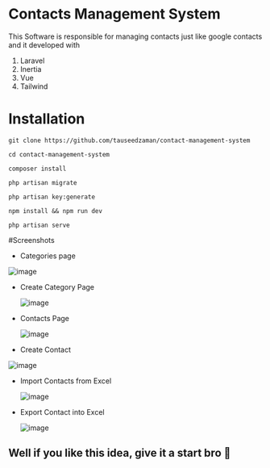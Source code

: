 # Contacts Management System

This Software is responsible for managing contacts just like google contacts and it developed with
1. Laravel
2. Inertia
3. Vue
4. Tailwind

# Installation

`
git clone https://github.com/tauseedzaman/contact-management-system
`

`
cd contact-management-system
`

`
composer install
`

`
php artisan migrate
`

`
php artisan key:generate
`

`
npm install && npm run dev
`

`
php artisan serve
`


#Screenshots
- Categories page
  
![image](https://github.com/tauseedzaman/contact-management-system/assets/64689921/542179ce-f536-4a51-a24c-bd50d5fbc869)

- Create Category Page

  ![image](https://github.com/tauseedzaman/contact-management-system/assets/64689921/4479413a-2484-42c4-acef-158eb25cf208)

- Contacts Page

  ![image](https://github.com/tauseedzaman/contact-management-system/assets/64689921/3dc33d7c-e8c2-426d-bbda-a103da5a4640)

- Create Contact

![image](https://github.com/tauseedzaman/contact-management-system/assets/64689921/8554a924-a123-4ad3-a240-d849ae72353e)

- Import Contacts from Excel

  ![image](https://github.com/tauseedzaman/contact-management-system/assets/64689921/2f329525-5c2d-4929-b3d9-c24ed1ed8984)

- Export Contact into Excel

  ![image](https://github.com/tauseedzaman/contact-management-system/assets/64689921/cdb49f09-80cb-4a07-a9e4-684f013871e8)

## Well if you like this idea, give it a start bro 🙂
